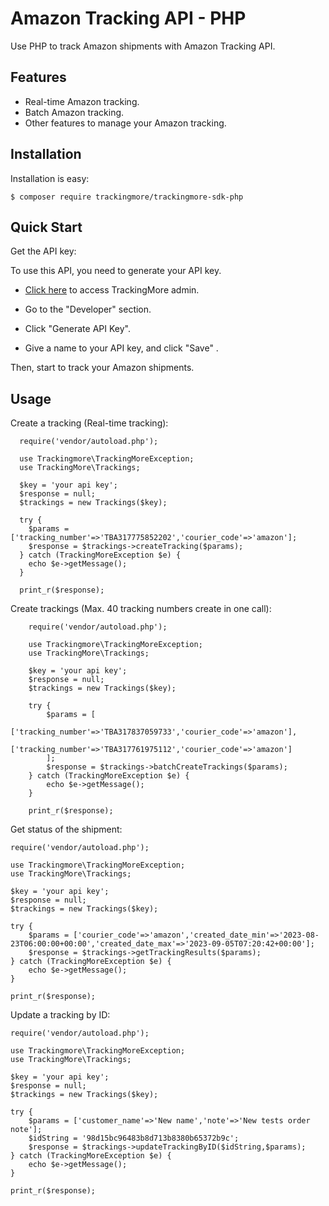 Amazon Tracking API - PHP
================================
Use PHP to track Amazon shipments with Amazon Tracking API.

Features
--------
- Real-time Amazon tracking.
- Batch Amazon tracking.
- Other features to manage your Amazon tracking.

Installation
------------

Installation is easy:

    $ composer require trackingmore/trackingmore-sdk-php

Quick Start
----------
Get the API key:

To use this API, you need to generate your API key.

- <a href="https://admin.trackingmore.com/developer/apikey" target="_blank" rel="noreferrer">
  Click here</a> to access TrackingMore admin.

- Go to the "Developer" section.

- Click "Generate API Key".

- Give a name to your API key, and click "Save" .


Then, start to track your Amazon shipments.

Usage
----------

Create a tracking (Real-time tracking):

      require('vendor/autoload.php');

      use Trackingmore\TrackingMoreException;
      use TrackingMore\Trackings;
        
      $key = 'your api key';
      $response = null;
      $trackings = new Trackings($key);
      
      try {
        $params = ['tracking_number'=>'TBA317775852202','courier_code'=>'amazon'];
        $response = $trackings->createTracking($params);
      } catch (TrackingMoreException $e) {
        echo $e->getMessage();
      }

      print_r($response);

Create trackings (Max. 40 tracking numbers create in one call):

        require('vendor/autoload.php');

        use Trackingmore\TrackingMoreException;
        use TrackingMore\Trackings;
        
        $key = 'your api key';
        $response = null;
        $trackings = new Trackings($key);
        
        try {
            $params = [
                ['tracking_number'=>'TBA317837059733','courier_code'=>'amazon'],
                ['tracking_number'=>'TBA317761975112','courier_code'=>'amazon']
            ];
            $response = $trackings->batchCreateTrackings($params);
        } catch (TrackingMoreException $e) {
            echo $e->getMessage();
        }
        
        print_r($response);


Get status of the shipment:

    require('vendor/autoload.php');

    use Trackingmore\TrackingMoreException;
    use TrackingMore\Trackings;
    
    $key = 'your api key';
    $response = null;
    $trackings = new Trackings($key);
    
    try {
        $params = ['courier_code'=>'amazon','created_date_min'=>'2023-08-23T06:00:00+00:00','created_date_max'=>'2023-09-05T07:20:42+00:00'];
        $response = $trackings->getTrackingResults($params);
    } catch (TrackingMoreException $e) {
        echo $e->getMessage();
    }
    
    print_r($response);


Update a tracking by ID:

    require('vendor/autoload.php');

    use Trackingmore\TrackingMoreException;
    use TrackingMore\Trackings;
    
    $key = 'your api key';
    $response = null;
    $trackings = new Trackings($key);
    
    try {
        $params = ['customer_name'=>'New name','note'=>'New tests order note'];
        $idString = '98d15bc96483b8d713b8380b65372b9c';
        $response = $trackings->updateTrackingByID($idString,$params);
    } catch (TrackingMoreException $e) {
        echo $e->getMessage();
    }
    
    print_r($response);
